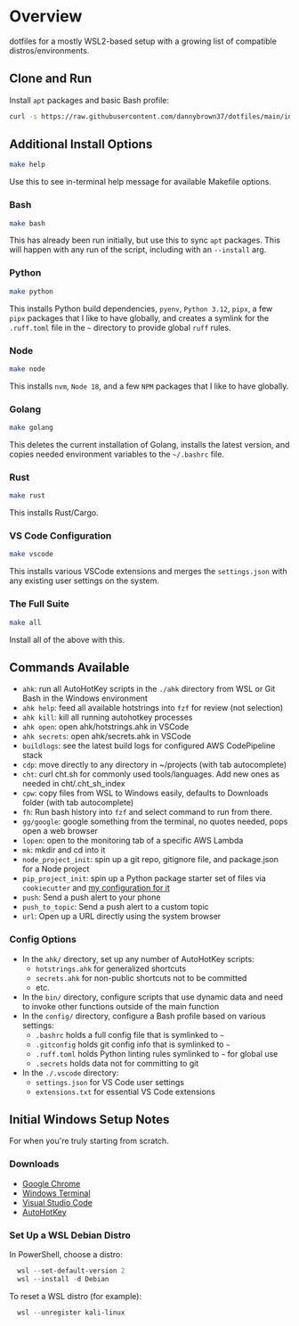 # Overview

dotfiles for a mostly WSL2-based setup with a growing list of compatible distros/environments.

## Clone and Run

Install `apt` packages and basic Bash profile:

``` bash
curl -s https://raw.githubusercontent.com/dannybrown37/dotfiles/main/install/this_repo.sh | bash
```

## Additional Install Options

```bash
make help
```

Use this to see in-terminal help message for available Makefile options.

### Bash

```bash
make bash
```

This has already been run initially, but use this to sync `apt` packages.
This will happen with any run of the script, including with an `--install`
arg.

### Python

```bash
make python
```

This installs Python build dependencies, `pyenv`, `Python 3.12`, `pipx`, a
few `pipx` packages that I like to have globally, and creates a symlink
for the `.ruff.toml` file in the `~` directory to provide global `ruff` rules.

### Node

```bash
make node
```

This installs `nvm`, `Node 18`, and a few `NPM` packages that I like to
have globally.

### Golang

```bash
make golang
```

This deletes the current installation of Golang, installs the latest version,
and copies needed environment variables to the `~/.bashrc` file.

### Rust

```bash
make rust
```

This installs Rust/Cargo.

### VS Code Configuration

```bash
make vscode
```

This installs various VSCode extensions and merges the `settings.json` with
any existing user settings on the system.

### The Full Suite

```bash
make all
```

Install all of the above with this.

## Commands Available

* `ahk`: run all AutoHotKey scripts in the `./ahk` directory from WSL or Git Bash in the Windows environment
* `ahk help`: feed all available hotstrings into `fzf` for review (not selection)
* `ahk kill`: kill all running autohotkey processes
* `ahk open`: open ahk/hotstrings.ahk in VSCode
* `ahk secrets`: open ahk/secrets.ahk in VSCode
* `buildlogs`: see the latest build logs for configured AWS CodePipeline stack
* `cdp`: move directly to any directory in ~/projects (with tab autocomplete)
* `cht`: curl cht.sh for commonly used tools/languages. Add new ones as needed in cht/.cht_sh_index
* `cpw`: copy files from WSL to Windows easily, defaults to Downloads folder (with tab autocomplete)
* `fh`: Run bash history into `fzf` and select command to run from there.
* `gg/google`: google something from the terminal, no quotes needed, pops open a web browser
* `lopen`: open to the monitoring tab of a specific AWS Lambda
* `mk`: mkdir and cd into it
* `node_project_init`: spin up a git repo, gitignore file, and package.json for a Node project
* `pip_project_init`: spin up a Python package starter set of files via `cookiecutter` and [my configuration for it](https://github.com/dannybrown37/pip_package_cookiecutter)
* `push`: Send a push alert to your phone
* `push_to_topic`: Send a push alert to a custom topic
* `url`: Open up a URL directly using the system browser

### Config Options

* In the `ahk/` directory, set up any number of AutoHotKey scripts:
  * `hotstrings.ahk` for generalized shortcuts
  * `secrets.ahk` for non-public shortcuts not to be committed
  * etc.
* In the `bin/` directory, configure scripts that use dynamic data and need to invoke other functions outside of the main function
* In the `config/` directory, configure a Bash profile based on various settings:
  * `.bashrc` holds a full config file that is symlinked to `~`
  * `.gitconfig` holds git config info that is symlinked to `~`
  * `.ruff.toml` holds Python linting rules symlinked to `~` for global use
  * `.secrets` holds data not for committing to git
* In the `./.vscode` directory:
  * `settings.json` for VS Code user settings
  * `extensions.txt` for essential VS Code extensions

## Initial Windows Setup Notes

For when you're truly starting from scratch.

### Downloads

* [Google Chrome](https://www.google.com/search?q=google+chrome+download)
* [Windows Terminal](https://www.google.com/search?q=windows+terminal+download)
* [Visual Studio Code](https://www.google.com/search?q=vs+code+download)
* [AutoHotKey](https://www.autohotkey.com/download/)

### Set Up a WSL Debian Distro

In PowerShell, choose a distro:

```powershell
  wsl --set-default-version 2
  wsl --install -d Debian
```

To reset a WSL distro (for example):

```powershell
  wsl --unregister kali-linux
```
